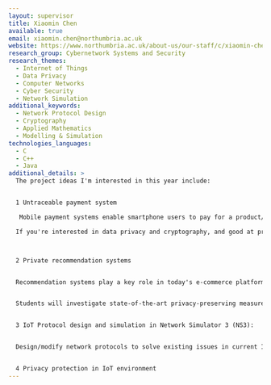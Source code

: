 ```yaml
---
layout: supervisor
title: Xiaomin Chen
available: true
email: xiaomin.chen@northumbria.ac.uk
website: https://www.northumbria.ac.uk/about-us/our-staff/c/xiaomin-chen/
research_group: Cybernetwork Systems and Security
research_themes:
  - Internet of Things
  - Data Privacy
  - Computer Networks
  - Cyber Security
  - Network Simulation
additional_keywords:
  - Network Protocol Design
  - Cryptography
  - Applied Mathematics
  - Modelling & Simulation
technologies_languages:
  - C
  - C++
  - Java
additional_details: >
  The project ideas I'm interested in this year include:


  1 Untraceable payment system

   Mobile payment systems enable smartphone users to pay for a product/service without using physical cards or cash. Privacy violation can take place either on the mobile end, or even worse, on the Service Provider end. To protect user privacy against the third-party Service Provider (e.g. Amazon), researchers have started to design "untraceable" payment systems using cryptography techniques, such as blind signature. Untraceable payment systems can guarantee fair and secure transactions between customers and merchants without exposing the linkage to the Service Provider. We have proposed such a system.

  If you're interested in data privacy and cryptography, and good at programming in Java or Python,  we would like you to develop a prototype for our system.



  2 Private recommendation systems


  Recommendation systems play a key role in today's e-commerce platforms. Recommendations are performed by analysing users' purchase historic data and personal profiles. It has been revealed that the service providers collect more data than required.  Even ethical data aggregation and analytics can violate user privacy. 


  Students will investigate state-of-the-art privacy-preserving measures and deep-learning recommendation algorithm, and develop a prototype for a private recommendation system. Knowledge in machine learning/deep learning and programming in python are essential.


  3 IoT Protocol design and simulation in Network Simulator 3 (NS3):


  Design/modify network protocols to solve existing issues in current IoT networks. The protocols need to be implemented in a research network simulator, e.g. NS3. Experiments need to be run to show the performance improvement. 


  4 Privacy protection in IoT environment
---
```

